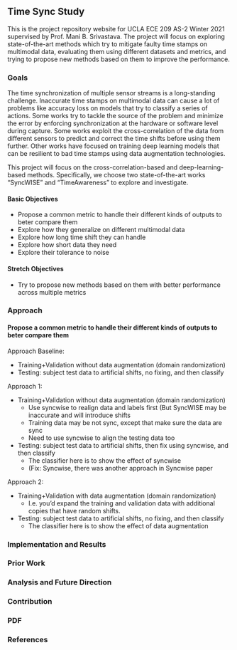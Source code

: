 ## Time Sync Study

This is the project repository website for UCLA ECE 209 AS-2 Winter 2021 supervised by Prof. Mani B. Srivastava. The project will focus on exploring state-of-the-art methods which try to mitigate faulty time stamps on multimodal data, evaluating them using different datasets and metrics, and trying to propose new methods based on them to improve the performance.

### Goals
The time synchronization of multiple sensor streams is a long-standing challenge. Inaccurate time stamps on multimodal data can cause a lot of problems like accuracy loss on models that try to classify a series of actions. Some works try to tackle the source of the problem and minimize the error by enforcing synchronization at the hardware or software level during capture. Some works exploit the cross-correlation of the data from different sensors to predict and correct the time shifts before using them further. Other works have focused on training deep learning models that can be resilient to bad time stamps using data augmentation technologies.

This project will focus on the cross-correlation-based and deep-learning-based methods. Specifically, we choose two state-of-the-art works “SyncWISE” and “TimeAwareness” to explore and investigate.

#### Basic Objectives
- Propose a common metric to handle their different kinds of outputs to beter compare them
- Explore how they generalize on different multimodal data
- Explore how long time shift they can handle
- Explore how short data they need
- Explore their tolerance to noise

#### Stretch Objectives
- Try to propose new methods based on them with better performance across multiple metrics

### Approach
#### Propose a common metric to handle their different kinds of outputs to beter compare them

Approach Baseline: 
- Training+Validation without data augmentation (domain randomization)
- Testing: subject test data to artificial shifts, no fixing, and then classify

Approach 1: 
- Training+Validation without data augmentation (domain randomization)
  - Use syncwise to realign data and labels first (But SyncWISE may be inaccurate and will introduce shifts
  - Training data may be not sync, except that make sure the data are sync 
  - Need to use syncwise to align the testing data too
- Testing: subject test data to artificial shifts, then fix using syncwise, and then classify
  - The classifier here is to show the effect of syncwise
  - (Fix: Syncwise, there was another approach in Syncwise paper
		
Approach 2:
- Training+Validation with data augmentation (domain randomization)
  - I.e. you’d expand the training and validation data with additional copies that have random shifts. 
- Testing: subject test data to artificial shifts, no fixing, and then classify
  - The classifier here is to show the effect of data augmentation



### Implementation and Results

### Prior Work

### Analysis and Future Direction

### Contribution

### PDF

### References
